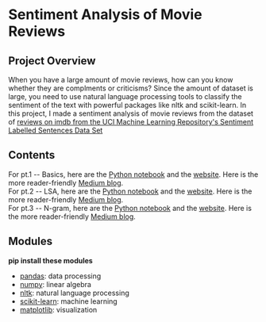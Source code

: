# Sentiment Analysis of Movie Reviews
## Project Overview
When you have a large amount of movie reviews, how can you know whether they are complments or criticisms? 
Since the amount of dataset is large, you need to use natural language processing tools to classify the sentiment of the text with powerful packages like nltk and scikit-learn.
In this project, I made a sentiment analysis of movie reviews from the dataset of [reviews on imdb from the UCI Machine Learning Repository's Sentiment Labelled Sentences Data Set](https://archive.ics.uci.edu/ml/datasets/Sentiment+Labelled+Sentences)
## Contents
For pt.1 -- Basics, here are the [Python notebook](https://github.com/charliezcr/Sentiment-Analysis-of-Movie-Reviews/blob/main/sa_p1.ipynb) and the [website](https://charliezcr.github.io/sa_p1.html). Here is the more reader-friendly [Medium blog](https://crzheng97.medium.com/sentiment-analysis-of-movie-reviews-pt-1-1a52daa90cdc).<br>
For pt.2 -- LSA, here are the [Python notebook](https://github.com/charliezcr/Sentiment-Analysis-of-Movie-Reviews/blob/main/sa_p2.ipynb) and the [website](https://charliezcr.github.io/sa_p2.html). Here is the more reader-friendly [Medium blog](https://crzheng97.medium.com/sentiment-analysis-of-movie-reviews-pt-2-45045225a263).<br>
For pt.3 -- N-gram, here are the [Python notebook](https://github.com/charliezcr/Sentiment-Analysis-of-Movie-Reviews/blob/main/sa_p3.ipynb) and the [website](https://charliezcr.github.io/sa_p3.html). Here is the more reader-friendly [Medium blog](https://crzheng97.medium.com/sentiment-analysis-of-movie-reviews-b5241ca736b7).
## Modules
**pip install these modules**
- [pandas](https://pandas.pydata.org/): data processing
- [numpy](https://numpy.org/): linear algebra
- [nltk](https://www.nltk.org/): natural language processing   
- [scikit-learn](https://scikit-learn.org/stable/index.html): machine learning
- [matplotlib](https://matplotlib.org/): visualization
